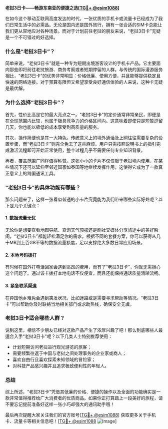 **老挝3日卡——畅游东南亚的便捷之选[[TG💪+ @esim1088](https://t.me/s/esim1088)]**

在如今这个移动互联网高度发达的时代，一张优质的手机卡或流量卡已经成为了我们日常生活中的必需品。无论是国内还是国外旅行，拥有一张合适的SIM卡总能让我们更从容地应对各种场景。而对于计划前往老挝的朋友来说，“老挝3日卡”无疑是一个不可错过的好选择。

### 什么是“老挝3日卡”？

简单来说，“老挝3日卡”就是一种专为短期出境游客设计的手机卡产品。它主要面向那些即将前往老挝旅游、商务考察或者短期停留的人群。与传统的国际漫游服务相比，“老挝3日卡”的优势非常明显：价格低廉、使用方便，并且能够提供稳定且快速的网络连接。对于预算有限但又希望享受良好通信体验的人来说，这种卡无疑是最优解。

### 为什么选择“老挝3日卡”？

首先，性价比高是它的最大亮点之一。“老挝3日卡”的定价通常非常亲民，即便是在全球范围内比较，也属于极具竞争力的价格区间内。这意味着即使只是短暂逗留几天，你也能以极低的成本享受到高质量的服务。

其次，操作简便也是其一大特色。传统意义上的境外通话及上网往往需要复杂的设置步骤，而“老挝3日卡”则完全免去了这些麻烦。用户只需按照说明书上的指引完成激活流程即可开始正常使用，整个过程几乎不需要任何专业知识背景。

再者，覆盖范围广同样值得称赞。这张小小的卡片不仅仅限于老挝境内使用，在某些情况下还可以延伸至邻近国家如泰国等地继续发挥作用，这使得它成为了一款真正意义上的跨国通讯工具。

### “老挝3日卡”的具体功能有哪些？

那么问题来了，这样一张看似普通的小卡片究竟能为我们带来哪些实际好处呢？以下是几个关键点：

#### 1. 数据流量无忧
无论你是想要查看地图导航、查询天气预报还是刷社交媒体分享旅途中的美好瞬间，“老挝3日卡”都能轻松满足你的需求。根据不同的套餐方案，你可以获得从几十MB到上百GB不等的数据流量额度，足以支撑绝大多数日常应用场景。

#### 2. 本地号码拨打
有时候在国外打电话回家会遇到高昂的费用，而有了“老挝3日卡”，你就无需担心这个问题了。通过该卡拨打本地电话不仅便宜，而且还能保持通话质量清晰流畅。

#### 3. 紧急联系渠道
在异国他乡难免会遇到突发状况，比如迷路或是需要寻求帮助等情况。“老挝3日卡”可以帮助你及时联络当地相关部门或求助热线，确保安全无虞。

### 老挝3日卡适合哪些人群？

说到这里，相信不少朋友已经对这款产品产生了浓厚兴趣了吧！那么到底哪些人最适合入手“老挝3日卡”呢？以下几类人士特别推荐使用：

- 计划短期访问老挝进行观光游览的旅客；
- 需要频繁往返于中国与老挝之间处理事务的企业家或商人；
- 喜欢自由行且喜欢探索未知领域的冒险家；
- 对科技产品感兴趣并且追求极致便利性的年轻人。

### 总结

综上所述，“老挝3日卡”凭借其低廉的价格、便捷的操作以及全面的功能确实是一款非常值得推荐给广大消费者的优质商品。如果你正打算踏上一段美好的旅程，请不要忘记提前准备好这样一张小巧却强大的通讯助手哦！

最后再次提醒大家关注我们的官方账号[[TG💪+ @esim1088](https://t.me/s/esim1088)] 获取更多关于手机卡、流量卡等相关信息吧！[[TG💪+ @esim1088](https://t.me/s/esim1088) ![Image](https://i.postimg.cc/4NQfJmqS/Snipaste-2025-05-13-00-14-12.png)]